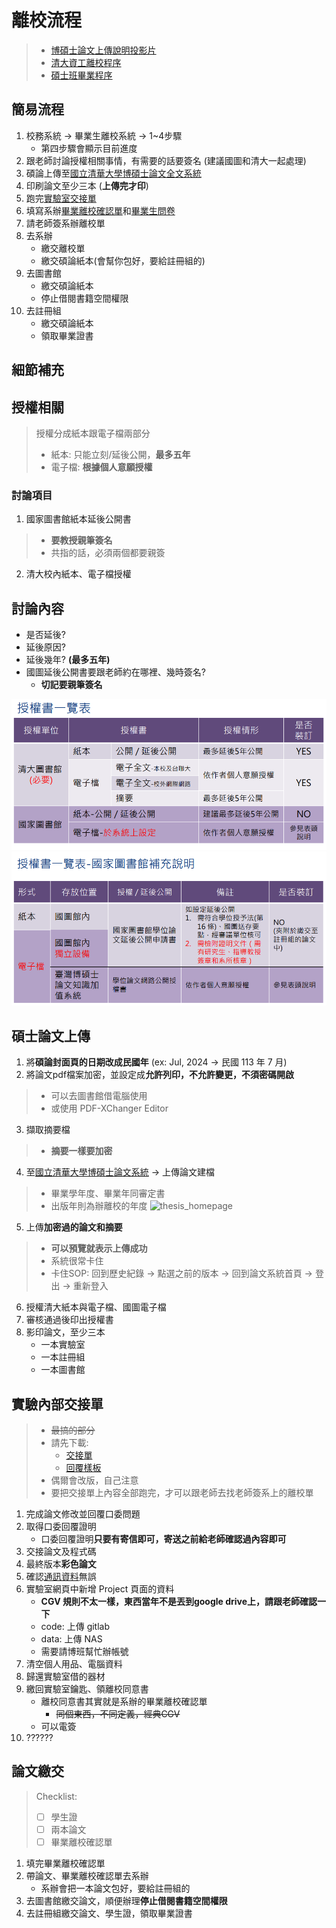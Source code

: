 # 離校流程

> - [博碩士論文上傳說明投影片](https://www.lib.nthu.edu.tw/ETD/downloads/upload.pdf)
> - [清大資工離校程序](https://dcs.site.nthu.edu.tw/p/406-1174-5083,r521.php)
> - [碩士班畢業程序](https://github.com/NTHU-LSALAB/NTHU_Master_Degree_Graduation_Process)

## 簡易流程

1. 校務系統 -> 畢業生離校系統 -> 1~4步驟
   - 第四步驟會顯示目前進度
2. 跟老師討論授權相關事情，有需要的話要簽名 (建議國圖和清大一起處理)
3. 碩論上傳至[國立清華大學博碩士論文全文系統](https://etd.lib.nycu.edu.tw/cgi-bin/gs32/hugsweb.cgi?o=dnthucdr)
4. 印刷論文至少三本 (**上傳完才印**)
5. 跑完[實驗室交接單](https://u.pcloud.link/publink/show?code=XZbfux0ZNzQ6aRtyQuheradly9EOzF2thFLX)
6. 填寫系辦[畢業離校確認單](https://dcs.site.nthu.edu.tw/p/423-1174-971.php)和[畢業生問卷](https://www.surveycake.com/s/nZMPQ)
7. 請老師簽系辦離校單
8. 去系辦
   - 繳交離校單
   - 繳交碩論紙本(會幫你包好，要給註冊組的)
9. 去圖書館
   - 繳交碩論紙本
   - 停止借閱書籍空間權限
10. 去註冊組
    - 繳交碩論紙本
    - 領取畢業證書

## 細節補充

授權相關
---
> 授權分成紙本跟電子檔兩部分
> - 紙本: 只能立刻/延後公開，**最多五年**
> - 電子檔: **根據個人意願授權**

### 討論項目
1. 國家圖書館紙本延後公開書
>   - **要教授親筆簽名**
>   - 共指的話，必須兩個都要親簽
2. 清大校內紙本、電子檔授權

討論內容
---
- 是否延後? 
- 延後原因?
- 延後幾年? **(最多五年)**
- 國圖延後公開書要跟老師約在哪裡、幾時簽名?
  - **切記要親筆簽名**

![](../fig/authorize_choices_0.PNG)
![](../fig/authorize_choices_1.PNG)

碩士論文上傳
---

1. 將**碩論封面頁的日期改成民國年** (ex: Jul, 2024 -> 民國 113 年 7 月)
2. 將論文pdf檔案加密，並設定成**允許列印，不允許變更，不須密碼開啟**
>   - 可以去圖書館借電腦使用
>   - 或使用 PDF-XChanger Editor
3. 擷取摘要檔
>   - **摘要一樣要加密**
4. 至[國立清華大學博碩士論文系統](https://etd.lib.nycu.edu.tw/cgi-bin/gs32/hugsweb.cgi?o=dnthucdr) -> 上傳論文建檔
>   - 畢業學年度、畢業年同審定書
>   - 出版年則為辦離校的年度
   ![thesis_homepage](../fig/electronic_thesis_homepage.png)
5. 上傳**加密過的論文和摘要**
>   - **可以預覽就表示上傳成功**
>   - 系統很常卡住
>   - 卡住SOP: 回到歷史紀錄 -> 點選之前的版本 -> 回到論文系統首頁 -> 登出 -> 重新登入
6. 授權清大紙本與電子檔、國圖電子檔
7. 審核通過後印出授權書
8. 影印論文，至少三本
   - 一本實驗室
   - 一本註冊組
   - 一本圖書館

實驗內部交接單
---

> - ~~最搞的部分~~
> - 請先下載:
>   - [交接單](https://u.pcloud.link/publink/show?code=XZbfux0ZNzQ6aRtyQuheradly9EOzF2thFLX)
>   - [回覆樣板](https://u.pcloud.link/publink/show?code=XZKfXO0ZUg1X9qJHRzJPwmCUWFcwN4jEwULX)
> - 偶爾會改版，自己注意
> - 要把交接單上內容全部跑完，才可以跟老師去找老師簽系上的離校單

1. 完成論文修改並回覆口委問題
2. 取得口委回覆證明
   - 口委回覆證明**只要有寄信即可，寄送之前給老師確認過內容即可**
3. 交接論文及程式碼
4. 最終版本**彩色論文**
5. 確認[通訊資料]( https://reurl.cc/5pGq8z)無誤
6. 實驗室網頁中新增 Project 頁面的資料
   - **CGV 規則不太一樣，東西當年不是丟到google drive上，請跟老師確認一下**
   - code: 上傳 gitlab
   - data: 上傳 NAS
   - 需要請博班幫忙辦帳號
7. 清空個人用品、電腦資料
8. 歸還實驗室借的器材
9. 繳回實驗室鑰匙、領離校同意書
   - 離校同意書其實就是系辦的畢業離校確認單
     - ~~同個東西，不同定義，經典CGV~~
   - 可以電簽
10. ??????

論文繳交
---

> Checklist:
> - [ ] 學生證
> - [ ] 兩本論文
> - [ ] 畢業離校確認單 

1. 填完畢業離校確認單
2. 帶論文、畢業離校確認單去系辦
   - 系辦會把一本論文包好，要給註冊組的
3. 去圖書館繳交論文，順便辦理**停止借閱書籍空間權限**
4. 去註冊組繳交論文、學生證，領取畢業證書